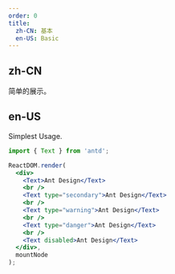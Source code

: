 ```yaml
---
order: 0
title:
  zh-CN: 基本
  en-US: Basic
---
```


## zh-CN

简单的展示。

## en-US

Simplest Usage.

```jsx
import { Text } from 'antd';

ReactDOM.render(
  <div>
    <Text>Ant Design</Text>
    <br />
    <Text type="secondary">Ant Design</Text>
    <br />
    <Text type="warning">Ant Design</Text>
    <br />
    <Text type="danger">Ant Design</Text>
    <br />
    <Text disabled>Ant Design</Text>
  </div>,
  mountNode
);
```
